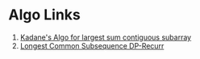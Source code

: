 # Algo Links

1. [Kadane's Algo for largest sum contiguous subarray](https://www.geeksforgeeks.org/largest-sum-contiguous-subarray/)
2. [Longest Common Subsequence DP-Recurr](https://www.geeksforgeeks.org/longest-common-subsequence/)
